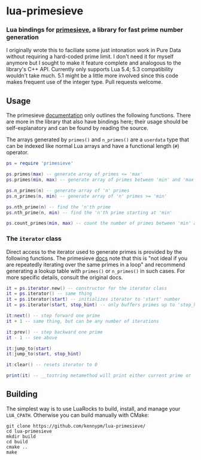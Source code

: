 # lua-primesieve
### Lua bindings for [primesieve](https://github.com/kimwalisch/primesieve/), a library for fast prime number generation
I originally wrote this to faciliate some just intonation work in Pure Data without requiring a hard-coded prime limit. I don't need it for myself anymore but I sought to make it feature complete and analogous to the library's C++ API. Currently only supports Lua 5.4; 5.3 compatibility wouldn't take much. 5.1 might be a little more involved since this code makes frequent use of the integer type. Pull requests welcome.

## Usage
The primesieve [documentation](https://github.com/kimwalisch/primesieve/blob/master/doc/CPP_API.md) only outlines the following functions. There are more in the library that also have bindings here; their usage should be self-explanatory and can be found by reading the source.

The arrays generated by `primes()` and `n_primes()` are a `userdata` type that can be indexed like normal Lua arrays and have a functional length (`#`) operator.
```lua
ps = require 'primesieve'

ps.primes(max) -- generate array of primes <= 'max'
ps.primes(min, max) -- generate array of primes between 'min' and 'max'

ps.n_primes(n) -- generate array of 'n' primes
ps.n_primes(n, min) -- generate array of 'n' primes >= 'min'

ps.nth_prime(n) -- find the 'n'th prime
ps.nth_prime(n, min) -- find the 'n'th prime starting at 'min'

ps.count_primes(min, max) -- count the number of primes between 'min' and 'max'
```
### The `iterator` class
Direct access to the iterator used to generate primes is provided by the following functions. The primesieve [docs](https://github.com/kimwalisch/primesieve/blob/master/doc/CPP_API.md) note that this is "not ideal if you are repeatedly iterating over the same primes in a loop" and recommend generating a lookup table with `primes()` or `n_primes()` in such cases. For more specific details, consult the original docs.
```lua
it = ps.iterator.new() -- constructor for the iterator class
it = ps.iterator() -- same thing
it = ps.iterator(start) -- initializes iterator to 'start' number
it = ps.iterator(start, stop_hint) -- only buffers primes up to 'stop_hint'

it:next() -- step forward one prime
it + 1 -- same thing, but can be any number of iterations

it:prev() -- step backward one prime
it - 1 -- see above

it:jump_to(start)
it:jump_to(start, stop_hint)

it:clear() -- resets iterator to 0

print(it) -- __tostring metamethod will print either current prime or 'nil' if iterator holds a null pointer
```

## Building
The simplest way is to use LuaRocks to build, install, and manage your `LUA_CPATH`. Otherwise you can build manually with CMake:
```shell
git clone https://github.com/kennypm/lua-primesieve/
cd lua-primesieve
mkdir build
cd build
cmake ..
make
```
